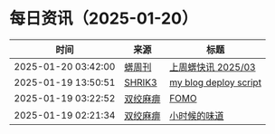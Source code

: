 ﻿# 每日资讯（2025-01-20）

|时间|来源|标题|
|---|---|---|
|2025-01-20 03:42:00|[蠎周刊](https://weekly.pychina.org/feeds/all.atom.xml)|[上周蠎快讯 2025/03](https://weekly.pychina.org/pyrecap/pyrw-2503.html)|
|2025-01-19 13:50:51|[SHRIK3](https://shrik3.com/index.xml)|[my blog deploy script](https://shrik3.com/post/scripts/syncblog/)|
|2025-01-19 03:22:52|[双绞麻痹](https://numb.tech/atom.xml)|[FOMO](https://numb.tech/2025/01/19/fomo/)|
|2025-01-19 02:21:34|[双绞麻痹](https://numb.tech/atom.xml)|[小时候的味道](https://numb.tech/2025/01/19/flavor/)|
